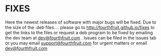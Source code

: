 # FIXES
Here the newest releases of software with major bugs will be fixed.
Due to the size of the .deb files.... please go to http://fourthfruit.github.io/fixes to get the links to the files or request a deb program to be fixed by emailing the dev team at dev@fourthfruit.com . Issues can be filed in the issues tab or you may email support@fourthfruit.com for urgent matters or email dev@fourthfruit.com

